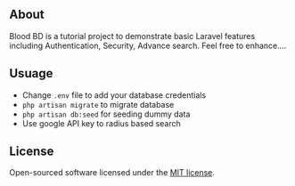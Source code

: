 ## About

Blood BD is a tutorial project to demonstrate basic Laravel features including Authentication, Security, Advance search. Feel free to enhance.... 

## Usuage


- Change ```.env``` file to add your database credentials
- ``php artisan migrate`` to migrate database
- ``php artisan db:seed`` for seeding dummy data
- Use google API key to radius based search


## License

Open-sourced software licensed under the [MIT license](http://opensource.org/licenses/MIT).
